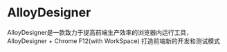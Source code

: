 AlloyDesigner
=============

AlloyDesigner是一款致力于提高前端生产效率的浏览器内运行工具，AlloyDesigner + Chrome F12(with WorkSpace)  打造前端新的开发和测试模式
